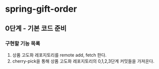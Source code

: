 # spring-gift-order

## 0단계 - 기본 코드 준비

### 구현할 기능 목록

1. 상품 고도화 레포지토리를 remote add, fetch 한다.
2. cherry-pick을 통해 상품 고도화 레포지토리의 0,1,2,3단계 커밋들을 가져온다.